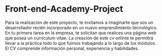 # Front-end-Academy-Project

Para la realización de este proyecto, te  invitamos a imaginarte que sos un desarrollador recién incorporado en un nuevo emprendimiento tecnológico.
En tu primera tarea en la empresa, te solicitan que realices una página web que posea un curriculum vitae. La creación de este cv onlinte te permitirá llevar a la práctica todo lo que fuimos trabajando a lo largo de los módulos. El CV comprende información personal, experiencia y habilidades.
